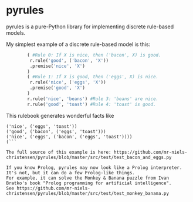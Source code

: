 pyrules
=======
pyrules is a pure-Python library for implementing discrete rule-based models.

My simplest example of a discrete rule-based model is this:
```python
        ( #Rule 0: If X is nice, then ('bacon', X) is good.
         r.rule('good', ('bacon', 'X'))
         .premise('nice', 'X')
        )
        ( #Rule 1: If X is good, then ('eggs', X) is nice.
         r.rule('nice', ('eggs', 'X'))
         .premise('good', 'X')
        )
        r.rule('nice', 'beans') #Rule 3: 'beans' are nice.
        r.rule('good', 'toast') #Rule 4: 'toast' is good.
```

This rulebook generates wonderful facts like

```
('nice', ('eggs', 'toast'))
('good', ('bacon', ('eggs', 'toast')))
('nice', ('eggs', ('bacon', ('eggs', 'toast'))))
(```

The full source of this example is here: https://github.com/mr-niels-christensen/pyrules/blob/master/src/test/test_bacon_and_eggs.py

If you know Prolog, pyrules may now look like a Prolog interpreter. It's not, but it can do a few Prolog-like things.
For example, it can solve the Monkey & Banana puzzle from Ivan Bratko's book "Prolog programming for artificial intelligence".
See https://github.com/mr-niels-christensen/pyrules/blob/master/src/test/test_monkey_banana.py
